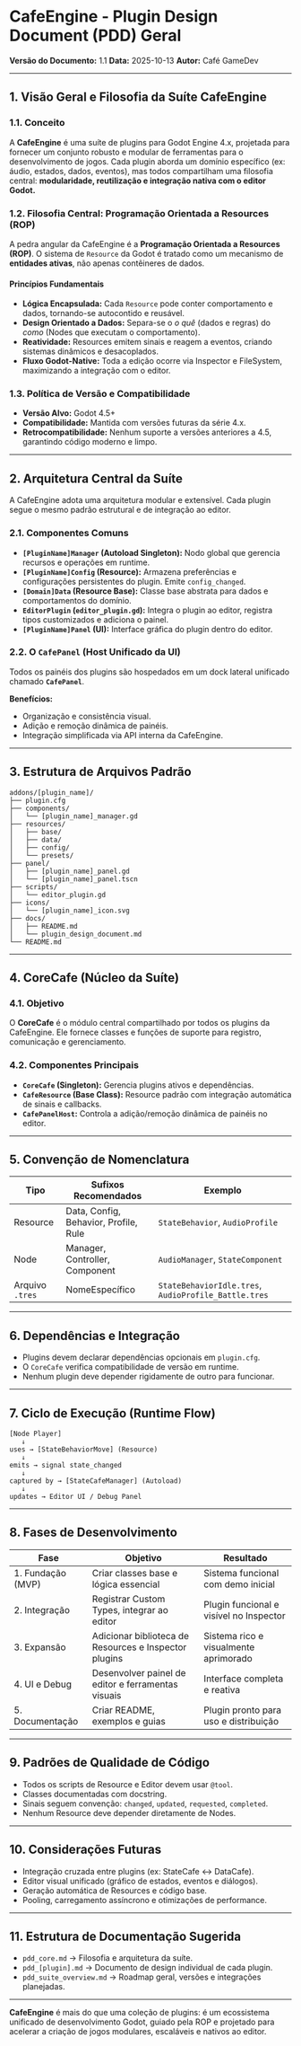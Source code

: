 # CafeEngine - Plugin Design Document (PDD) Geral

**Versão do Documento:** 1.1
**Data:** 2025-10-13
**Autor:** Café GameDev

---

## 1. Visão Geral e Filosofia da Suíte CafeEngine

### 1.1. Conceito

A **CafeEngine** é uma suíte de plugins para Godot Engine 4.x, projetada para fornecer um conjunto robusto e modular de ferramentas para o desenvolvimento de jogos. Cada plugin aborda um domínio específico (ex: áudio, estados, dados, eventos), mas todos compartilham uma filosofia central: **modularidade, reutilização e integração nativa com o editor Godot.**

### 1.2. Filosofia Central: Programação Orientada a Resources (ROP)

A pedra angular da CafeEngine é a **Programação Orientada a Resources (ROP)**. O sistema de `Resource` da Godot é tratado como um mecanismo de **entidades ativas**, não apenas contêineres de dados.

#### Princípios Fundamentais

* **Lógica Encapsulada:** Cada `Resource` pode conter comportamento e dados, tornando-se autocontido e reusável.
* **Design Orientado a Dados:** Separa-se o *o quê* (dados e regras) do *como* (Nodes que executam o comportamento).
* **Reatividade:** Resources emitem sinais e reagem a eventos, criando sistemas dinâmicos e desacoplados.
* **Fluxo Godot-Native:** Toda a edição ocorre via Inspector e FileSystem, maximizando a integração com o editor.

### 1.3. Política de Versão e Compatibilidade

* **Versão Alvo:** Godot 4.5+
* **Compatibilidade:** Mantida com versões futuras da série 4.x.
* **Retrocompatibilidade:** Nenhum suporte a versões anteriores a 4.5, garantindo código moderno e limpo.

---

## 2. Arquitetura Central da Suíte

A CafeEngine adota uma arquitetura modular e extensível. Cada plugin segue o mesmo padrão estrutural e de integração ao editor.

### 2.1. Componentes Comuns

* **`[PluginName]Manager` (Autoload Singleton):** Nodo global que gerencia recursos e operações em runtime.
* **`[PluginName]Config` (Resource):** Armazena preferências e configurações persistentes do plugin. Emite `config_changed`.
* **`[Domain]Data` (Resource Base):** Classe base abstrata para dados e comportamentos do domínio.
* **`EditorPlugin` (`editor_plugin.gd`):** Integra o plugin ao editor, registra tipos customizados e adiciona o painel.
* **`[PluginName]Panel` (UI):** Interface gráfica do plugin dentro do editor.

### 2.2. O `CafePanel` (Host Unificado da UI)

Todos os painéis dos plugins são hospedados em um dock lateral unificado chamado **`CafePanel`**.

**Benefícios:**

* Organização e consistência visual.
* Adição e remoção dinâmica de painéis.
* Integração simplificada via API interna da CafeEngine.

---

## 3. Estrutura de Arquivos Padrão

```
addons/[plugin_name]/
├── plugin.cfg
├── components/
│   └── [plugin_name]_manager.gd
├── resources/
│   ├── base/
│   ├── data/
│   ├── config/
│   └── presets/
├── panel/
│   ├── [plugin_name]_panel.gd
│   └── [plugin_name]_panel.tscn
├── scripts/
│   └── editor_plugin.gd
├── icons/
│   └── [plugin_name]_icon.svg
├── docs/
│   ├── README.md
│   └── plugin_design_document.md
└── README.md
```

---

## 4. CoreCafe (Núcleo da Suíte)

### 4.1. Objetivo

O **CoreCafe** é o módulo central compartilhado por todos os plugins da CafeEngine. Ele fornece classes e funções de suporte para registro, comunicação e gerenciamento.

### 4.2. Componentes Principais

* **`CoreCafe` (Singleton):** Gerencia plugins ativos e dependências.
* **`CafeResource` (Base Class):** Resource padrão com integração automática de sinais e callbacks.
* **`CafePanelHost`:** Controla a adição/remoção dinâmica de painéis no editor.

---

## 5. Convenção de Nomenclatura

| Tipo            | Sufixos Recomendados                  | Exemplo                                              |
| --------------- | ------------------------------------- | ---------------------------------------------------- |
| Resource        | Data, Config, Behavior, Profile, Rule | `StateBehavior`, `AudioProfile`                      |
| Node            | Manager, Controller, Component        | `AudioManager`, `StateComponent`                     |
| Arquivo `.tres` | NomeEspecífico                        | `StateBehaviorIdle.tres`, `AudioProfile_Battle.tres` |

---

## 6. Dependências e Integração

* Plugins devem declarar dependências opcionais em `plugin.cfg`.
* O `CoreCafe` verifica compatibilidade de versão em runtime.
* Nenhum plugin deve depender rigidamente de outro para funcionar.

---

## 7. Ciclo de Execução (Runtime Flow)

```text
[Node Player]
   ↓
uses → [StateBehaviorMove] (Resource)
   ↓
emits → signal state_changed
   ↓
captured by → [StateCafeManager] (Autoload)
   ↓
updates → Editor UI / Debug Panel
```

---

## 8. Fases de Desenvolvimento

| Fase              | Objetivo                                              | Resultado                               |
| ----------------- | ----------------------------------------------------- | --------------------------------------- |
| 1. Fundação (MVP) | Criar classes base e lógica essencial                 | Sistema funcional com demo inicial      |
| 2. Integração     | Registrar Custom Types, integrar ao editor            | Plugin funcional e visível no Inspector |
| 3. Expansão       | Adicionar biblioteca de Resources e Inspector plugins | Sistema rico e visualmente aprimorado   |
| 4. UI e Debug     | Desenvolver painel de editor e ferramentas visuais    | Interface completa e reativa            |
| 5. Documentação   | Criar README, exemplos e guias                        | Plugin pronto para uso e distribuição   |

---

## 9. Padrões de Qualidade de Código

* Todos os scripts de Resource e Editor devem usar `@tool`.
* Classes documentadas com docstring.
* Sinais seguem convenção: `changed`, `updated`, `requested`, `completed`.
* Nenhum Resource deve depender diretamente de Nodes.

---

## 10. Considerações Futuras

* Integração cruzada entre plugins (ex: StateCafe ↔ DataCafe).
* Editor visual unificado (gráfico de estados, eventos e diálogos).
* Geração automática de Resources e código base.
* Pooling, carregamento assíncrono e otimizações de performance.

---

## 11. Estrutura de Documentação Sugerida

* `pdd_core.md` → Filosofia e arquitetura da suíte.
* `pdd_[plugin].md` → Documento de design individual de cada plugin.
* `pdd_suite_overview.md` → Roadmap geral, versões e integrações planejadas.

---

**CafeEngine** é mais do que uma coleção de plugins: é um ecossistema unificado de desenvolvimento Godot, guiado pela ROP e projetado para acelerar a criação de jogos modulares, escaláveis e nativos ao editor.
